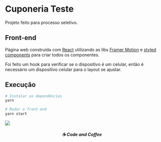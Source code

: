 # Cuponeria Teste

Projeto feito para processo seletivo.

## Front-end

Página web construída com [React](https://pt-br.reactjs.org/) utilizando as libs [Framer Motion](https://www.framer.com/motion/) e [styled components](https://styled-components.com/) para criar todos os componentes.

Foi feito um hook para verificar se o dispositivo é um celular, então é necessário um dispositivo celular para o layout se ajustar.

## Execução

```bash
# Instalar as dependências
yarn

# Rodar o front-end
yarn start
```

![](https://media.giphy.com/media/Svb5NmVYtyYTHrhWov/giphy.gif)

<h5 align="center">
  ☕ Code and Coffee
</h5>
